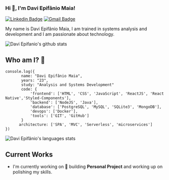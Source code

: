 

### Hi 👋, I'm Davi Epifânio Maia!


[![Linkedin Badge](https://img.shields.io/static/v1?message=Davi&logo=linkedin&labelColor=1182c3&color=1182c3&logoColor=white&label=%20)](https://www.linkedin.com/in/davi-epif%C3%A2nio-75158b191/) [![Gmail Badge](https://img.shields.io/static/v1?message=daviepifaniomaia@gmail.com&logo=gmail&labelColor=C14438&color=C14438&logoColor=white&label=%20)](mailto:daviepifaniomaia@gmail.com)

My name is Davi Epifânio Maia, I am trained in systems analysis and development and I am passionate about technology.

![Davi Epifanio's github stats](https://github-readme-stats.vercel.app/api?username=EpifanioD&hide=["issues"]&&theme=react)

 ## Who am I? 🤔
 ```
console.log({
        name: "Davi Epifânio Maia",
        years: "23",
        study: "Analysis and Systems Development"
        code: {
            'frontend': ['HTML', 'CSS', 'JavaScript', 'ReactJS', 'React Native','Styled-Components'],
            'backend': ['NodeJS', 'Java'],
            'database': ['PostgreSQL', 'MySQL', 'SQLite3', 'MongoDB'],
            'devops': ['Docker'],
            'tools': ['GIT', 'GitHub']
        }
       architecture: ['SPA', 'MVC', 'Serverless', 'microservices']
})
 ```
![Davi Epifânio's languages stats](https://github-readme-stats.vercel.app/api/top-langs/?username=EpifanioD&layout=compact&&theme=react)

## Current Works 

 * I'm currently working on 🚀 building **Personal Project** and working up on polishing my skills.
